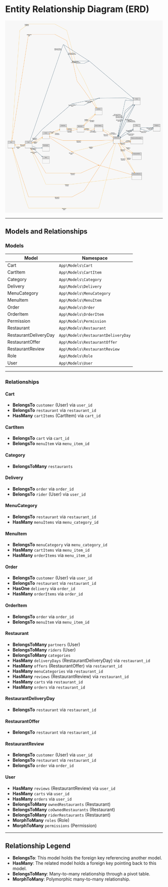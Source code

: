# Entity Relationship Diagram (ERD)

![ERD](/screenshots/erd.svg)

---

## Models and Relationships

### Models

| Model                 | Namespace                          |
| --------------------- | ---------------------------------- |
| Cart                  | `App\Models\Cart`                  |
| CartItem              | `App\Models\CartItem`              |
| Category              | `App\Models\Category`              |
| Delivery              | `App\Models\Delivery`              |
| MenuCategory          | `App\Models\MenuCategory`          |
| MenuItem              | `App\Models\MenuItem`              |
| Order                 | `App\Models\Order`                 |
| OrderItem             | `App\Models\OrderItem`             |
| Permission            | `App\Models\Permission`            |
| Restaurant            | `App\Models\Restaurant`            |
| RestaurantDeliveryDay | `App\Models\RestaurantDeliveryDay` |
| RestaurantOffer       | `App\Models\RestaurantOffer`       |
| RestaurantReview      | `App\Models\RestaurantReview`      |
| Role                  | `App\Models\Role`                  |
| User                  | `App\Models\User`                  |

---

### Relationships

#### Cart

- **BelongsTo** `customer` (User) via `user_id`
- **BelongsTo** `restaurant` via `restaurant_id`
- **HasMany** `cartItems` (CartItem) via `cart_id`

#### CartItem

- **BelongsTo** `cart` via `cart_id`
- **BelongsTo** `menuItem` via `menu_item_id`

#### Category

- **BelongsToMany** `restaurants`

#### Delivery

- **BelongsTo** `order` via `order_id`
- **BelongsTo** `rider` (User) via `user_id`

#### MenuCategory

- **BelongsTo** `restaurant` via `restaurant_id`
- **HasMany** `menuItems` via `menu_category_id`

#### MenuItem

- **BelongsTo** `menuCategory` via `menu_category_id`
- **HasMany** `cartItems` via `menu_item_id`
- **HasMany** `orderItems` via `menu_item_id`

#### Order

- **BelongsTo** `customer` (User) via `user_id`
- **BelongsTo** `restaurant` via `restaurant_id`
- **HasOne** `delivery` via `order_id`
- **HasMany** `orderItems` via `order_id`

#### OrderItem

- **BelongsTo** `order` via `order_id`
- **BelongsTo** `menuItem` via `menu_item_id`

#### Restaurant

- **BelongsToMany** `partners` (User)
- **BelongsToMany** `riders` (User)
- **BelongsToMany** `categories`
- **HasMany** `deliveryDays` (RestaurantDeliveryDay) via `restaurant_id`
- **HasMany** `offers` (RestaurantOffer) via `restaurant_id`
- **HasMany** `menuCategories` via `restaurant_id`
- **HasMany** `reviews` (RestaurantReview) via `restaurant_id`
- **HasMany** `carts` via `restaurant_id`
- **HasMany** `orders` via `restaurant_id`

#### RestaurantDeliveryDay

- **BelongsTo** `restaurant` via `restaurant_id`

#### RestaurantOffer

- **BelongsTo** `restaurant` via `restaurant_id`

#### RestaurantReview

- **BelongsTo** `customer` (User) via `user_id`
- **BelongsTo** `restaurant` via `restaurant_id`
- **BelongsTo** `order` via `order_id`

#### User

- **HasMany** `reviews` (RestaurantReview) via `user_id`
- **HasMany** `carts` via `user_id`
- **HasMany** `orders` via `user_id`
- **BelongsToMany** `ownedRestaurants` (Restaurant)
- **BelongsToMany** `coOwnedRestaurants` (Restaurant)
- **BelongsToMany** `riderRestaurants` (Restaurant)
- **MorphToMany** `roles` (Role)
- **MorphToMany** `permissions` (Permission)

---

## Relationship Legend

- **BelongsTo**: This model holds the foreign key referencing another model.
- **HasMany**: The related model holds a foreign key pointing back to this model.
- **BelongsToMany**: Many-to-many relationship through a pivot table.
- **MorphToMany**: Polymorphic many-to-many relationship.
